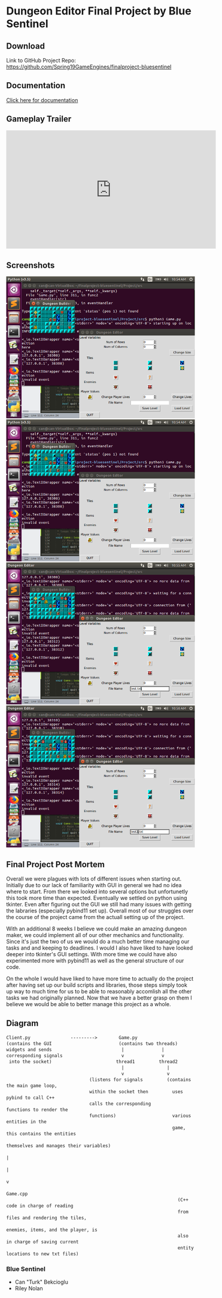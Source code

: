 # Dungeon Editor Final Project by Blue Sentinel



## Download

Link to GitHub Project Repo: https://github.com/Spring19GameEngines/finalproject-bluesentinel


## Documentation
[Click here for documentation](Docs/html/index.html)

## Gameplay Trailer

<iframe width="560" height="315" src="https://www.youtube.com/embed/St1GVpsi2rY" frameborder="0" allow="accelerometer; autoplay; encrypted-media; gyroscope; picture-in-picture" allowfullscreen></iframe>

## Screenshots

<img src = "s1.png">
<img src = "s2.png">
<img src = "s3.png">
<img src = "s4.png">

## Final Project Post Mortem

Overall we were plagues with lots of different issues when starting out. Initially due to our lack of familiarity with GUI in general we had no idea where to start. From there we looked into several options but unfortunetly this took more time than expected. Eventually we settled on python using tkinter. Even after figuring out the GUI we still had many issues with getting the labraries (especially pybind11 set up). Overall most of our struggles over the course of the project came from the actuall setting up of the project.

With an additional 8 weeks I believe we could make an amazing dungeon maker, we could implement all of our other mechanics and functionality. Since it's just the two of us we would do a much better time managing our tasks and and keeping to deadlines. I would I also have liked to have looked deeper into tkinter's GUI settings. With more time we could have also experimented more with pybind11 as well as the general structure of our code. 

On the whole I would have liked to have more time to actually do the project after having set up our build scripts and libraries, those steps simply took up way to much time for us to be able to reasonably accomlish all the other tasks we had originally planned. Now that we have a better grasp on them I believe we would be able to better manage this project as a whole.

## Diagram

	Client.py               --------->        Game.py
	(contains the GUI                         (contains two threads)
	widgets and sends                          |              |
	corresponding signals                      v              v
	 into the socket)                        thread1         thread2
	                                           |                |
	                                           v                v
	                               (listens for signals         (contains the main game loop,
	                               within the socket then         uses pybind to call C++ 
	                               calls the corresponding        functions to render the
	                               functions)                     various entities in the
	                                                              game, this contains the entities
	                                                              themselves and manages their variables)
	                                                                         |
	                                                                         |
	                                                                         v
	                                                                     Game.cpp
	                                                                (C++ code in charge of reading 
	                                                                from files and rendering the tiles, 
	                                                                enemies, items, and the player, is 
	                                                                also in charge of saving current 
	                                                                entity locations to new txt files)

### Blue Sentinel
- Can "Turk" Bekcioglu
- Riley Nolan
